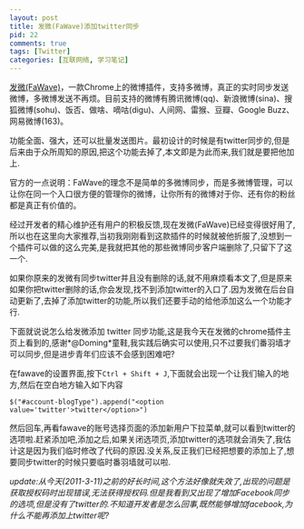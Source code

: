 ```yaml
---
layout: post
title: 发微(FaWave)添加twitter同步
pid: 22
comments: true
tags: [Twitter]
categories: [互联网络, 学习笔记]
---
```

[发微(FaWave)](https://chrome.google.com/extensions/detail/aicelmgbddfgmpieedjiggifabdpcnln?hl=zh-cn)，一款Chrome上的微博插件，支持多微博，真正的实时同步发送微博，多微博发送不再烦。目前支持的微博有腾讯微博(qq)、新浪微博(sina)、搜狐微博(sohu)、饭否、做啥、嘀咕(digu)、人间网、雷猴、豆瓣、Google Buzz、网易微博(163)。

功能全面、强大，还可以批量发送图片。最初设计的时候是有twitter同步的,但是后来由于众所周知的原因,把这个功能去掉了,本文即是为此而来,我们就是要把他加上.

官方的一点说明：FaWave的理念不是简单的多微博同步，而是多微博管理，可以让你在同一个入口很方便的管理你的微博，让你所有的微博对于你、还有你的粉丝都是真正有价值的。

经过开发者的精心维护还有用户的积极反馈,现在发微(FaWave)已经变得很好用了,所以也在这里向大家推荐,当初我刚刚看到这款插件的时候就被他折服了,没想到一个插件可以做的这么完美,是我就把其他的那些微博同步客户端删除了,只留下了这一个.

如果你原来的发微有同步twitter并且没有删除的话,就不用麻烦看本文了,但是原来如果你把twitter删除的话,你会发现,找不到添加twitter的入口了.因为发微在后台自动更新了,去掉了添加twitter的功能,所以我们还要手动的给他添加这么一个功能才行.

下面就说说怎么给发微添加 twitter 同步功能,这是我今天在发微的chrome插件主页上看到的,感谢*@Doming*童鞋,我实践后确实可以使用,只不过要我们番羽墙才可以同步,但是进步青年们应该不会感到困难吧?

在fawave的设置界面,按下`Ctrl + Shift + J`,下面就会出现一个让我们输入的地方,然后在空白地方输入如下内容

    $("#account-blogType").append("<option value='twitter'>twitter</option>")

然后回车,再看fawave的账号选择页面的添加新用户下拉菜单,就可以看到twitter的选项啦.赶紧添加吧,添加之后,如果关闭选项页,添加twitter的选项就会消失了,我估计这是因为我们临时修改了代码的原因.没关系,反正我们已经把想要的添加上了,想要同步twitter的时候只要临时番羽墙就可以啦.

*update:从今天(2011-3-11)之前的好长时间,这个方法好像就失效了,出现的问题是获取授权码时出现错误,无法获得授权码.但是我看到又出现了增加Facebook同步的选项,但是没有了twitter的.不知道开发者是怎么回事,既然能够增加facebook,为什么不能再添加上twitter呢?*